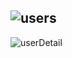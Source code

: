![users](https://github.com/EcodationAkademiFrontEnd/hazal_yesilkaya_homework3/assets/115404578/81bc81bb-0dbd-448a-b6df-a6e8f83ccd8d)
-
![userDetail](https://github.com/EcodationAkademiFrontEnd/hazal_yesilkaya_homework3/assets/115404578/4befce4b-022e-48eb-b4ea-d853a32efee8)
